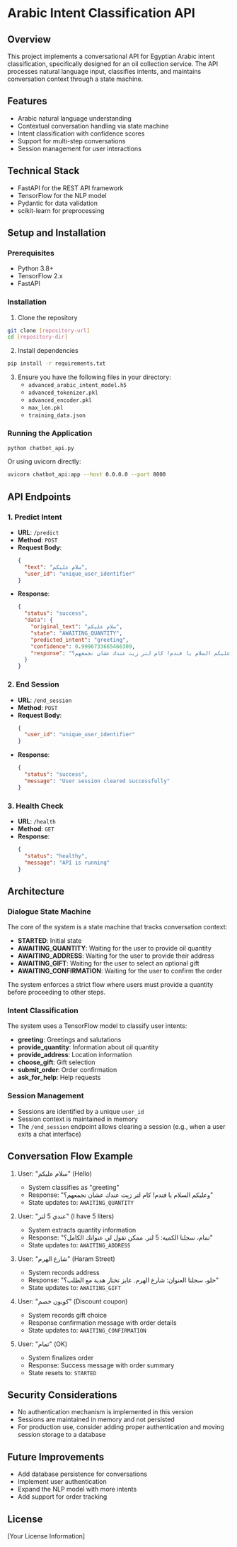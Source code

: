 # Arabic Intent Classification API

## Overview
This project implements a conversational API for Egyptian Arabic intent classification, specifically designed for an oil collection service. The API processes natural language input, classifies intents, and maintains conversation context through a state machine.

## Features
- Arabic natural language understanding
- Contextual conversation handling via state machine
- Intent classification with confidence scores
- Support for multi-step conversations
- Session management for user interactions

## Technical Stack
- FastAPI for the REST API framework
- TensorFlow for the NLP model
- Pydantic for data validation
- scikit-learn for preprocessing

## Setup and Installation

### Prerequisites
- Python 3.8+
- TensorFlow 2.x
- FastAPI

### Installation
1. Clone the repository
```bash
git clone [repository-url]
cd [repository-dir]
```

2. Install dependencies
```bash
pip install -r requirements.txt
```

3. Ensure you have the following files in your directory:
   - `advanced_arabic_intent_model.h5`
   - `advanced_tokenizer.pkl`
   - `advanced_encoder.pkl`
   - `max_len.pkl`
   - `training_data.json`

### Running the Application
```bash
python chatbot_api.py
```
Or using uvicorn directly:
```bash
uvicorn chatbot_api:app --host 0.0.0.0 --port 8000
```

## API Endpoints

### 1. Predict Intent
- **URL**: `/predict`
- **Method**: `POST`
- **Request Body**:
  ```json
  {
    "text": "سلام عليكم",
    "user_id": "unique_user_identifier"
  }
  ```
- **Response**:
  ```json
  {
    "status": "success",
    "data": {
      "original_text": "سلام عليكم",
      "state": "AWAITING_QUANTITY", 
      "predicted_intent": "greeting",
      "confidence": 0.9996733665466309,
      "response": "وعليكم السلام يا فندم! كام لتر زيت عندك عشان نجمعهم؟"
    }
  }
  ```

### 2. End Session
- **URL**: `/end_session`
- **Method**: `POST`
- **Request Body**:
  ```json
  {
    "user_id": "unique_user_identifier"
  }
  ```
- **Response**:
  ```json
  {
    "status": "success", 
    "message": "User session cleared successfully"
  }
  ```

### 3. Health Check
- **URL**: `/health`
- **Method**: `GET`
- **Response**:
  ```json
  {
    "status": "healthy", 
    "message": "API is running"
  }
  ```

## Architecture

### Dialogue State Machine
The core of the system is a state machine that tracks conversation context:

- **STARTED**: Initial state
- **AWAITING_QUANTITY**: Waiting for the user to provide oil quantity
- **AWAITING_ADDRESS**: Waiting for the user to provide their address
- **AWAITING_GIFT**: Waiting for the user to select an optional gift
- **AWAITING_CONFIRMATION**: Waiting for the user to confirm the order

The system enforces a strict flow where users must provide a quantity before proceeding to other steps.

### Intent Classification
The system uses a TensorFlow model to classify user intents:

- **greeting**: Greetings and salutations
- **provide_quantity**: Information about oil quantity
- **provide_address**: Location information
- **choose_gift**: Gift selection
- **submit_order**: Order confirmation
- **ask_for_help**: Help requests

### Session Management
- Sessions are identified by a unique `user_id`
- Session context is maintained in memory
- The `/end_session` endpoint allows clearing a session (e.g., when a user exits a chat interface)

## Conversation Flow Example

1. User: "سلام عليكم" (Hello)
   - System classifies as "greeting"
   - Response: "وعليكم السلام يا فندم! كام لتر زيت عندك عشان نجمعهم؟"
   - State updates to: `AWAITING_QUANTITY`

2. User: "عندي 5 لتر" (I have 5 liters)
   - System extracts quantity information
   - Response: "تمام، سجلنا الكمية: 5 لتر. ممكن تقول لي عنوانك الكامل؟"
   - State updates to: `AWAITING_ADDRESS`

3. User: "شارع الهرم" (Haram Street)
   - System records address
   - Response: "حلو، سجلنا العنوان: شارع الهرم. عايز تختار هدية مع الطلب؟"
   - State updates to: `AWAITING_GIFT`

4. User: "كوبون خصم" (Discount coupon)
   - System records gift choice
   - Response confirmation message with order details
   - State updates to: `AWAITING_CONFIRMATION`

5. User: "تمام" (OK)
   - System finalizes order
   - Response: Success message with order summary
   - State resets to: `STARTED`

## Security Considerations
- No authentication mechanism is implemented in this version
- Sessions are maintained in memory and not persisted
- For production use, consider adding proper authentication and moving session storage to a database

## Future Improvements
- Add database persistence for conversations
- Implement user authentication
- Expand the NLP model with more intents
- Add support for order tracking

## License
[Your License Information] 